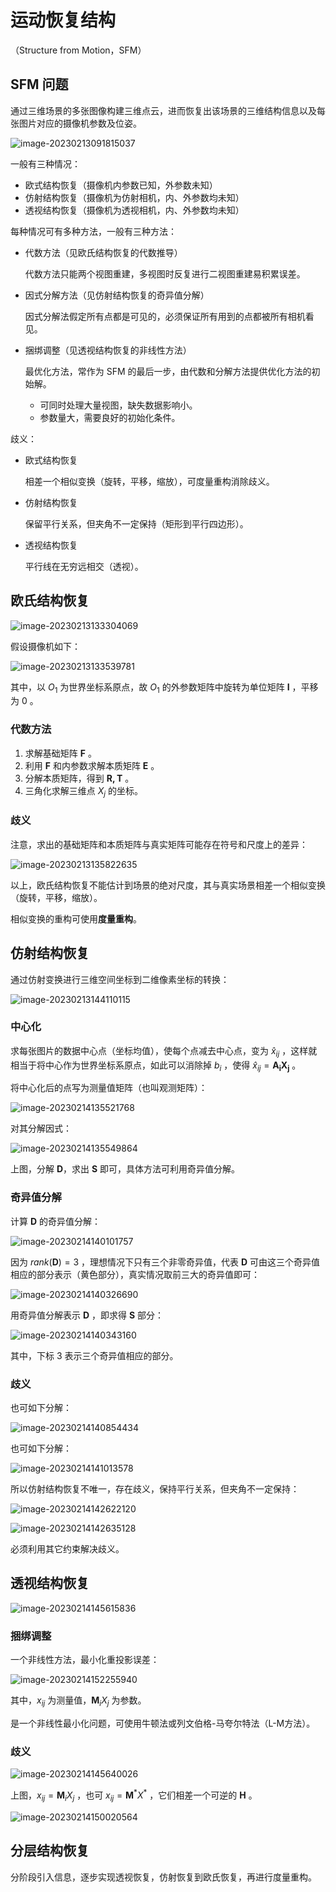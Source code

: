 # 运动恢复结构

（Structure from Motion，SFM）

## SFM 问题

通过三维场景的多张图像构建三维点云，进而恢复出该场景的三维结构信息以及每张图片对应的摄像机参数及位姿。

![image-20230213091815037](images/运动恢复结构/image-20230213091815037.png)

一般有三种情况：

- 欧式结构恢复（摄像机内参数已知，外参数未知）
- 仿射结构恢复（摄像机为仿射相机，内、外参数均未知）
- 透视结构恢复（摄像机为透视相机，内、外参数均未知）

每种情况可有多种方法，一般有三种方法：

- 代数方法（见欧氏结构恢复的代数推导）

	代数方法只能两个视图重建，多视图时反复进行二视图重建易积累误差。

- 因式分解方法（见仿射结构恢复的奇异值分解）

	因式分解法假定所有点都是可见的，必须保证所有用到的点都被所有相机看见。

- 捆绑调整（见透视结构恢复的非线性方法）

	最优化方法，常作为 SFM 的最后一步，由代数和分解方法提供优化方法的初始解。

	- 可同时处理大量视图，缺失数据影响小。
	- 参数量大，需要良好的初始化条件。

歧义：

- 欧式结构恢复

	相差一个相似变换（旋转，平移，缩放），可度量重构消除歧义。

- 仿射结构恢复

	保留平行关系，但夹角不一定保持（矩形到平行四边形）。

- 透视结构恢复

	平行线在无穷远相交（透视）。

## 欧氏结构恢复

![image-20230213133304069](images/运动恢复结构/image-20230213133304069.png)

假设摄像机如下：

![image-20230213133539781](images/运动恢复结构/image-20230213133539781.png)

其中，以 $O_1$ 为世界坐标系原点，故 $O_1$ 的外参数矩阵中旋转为单位矩阵 $\boldsymbol I$ ，平移为 $0$ 。

### 代数方法

1. 求解基础矩阵 $\boldsymbol F$ 。
2. 利用 $\boldsymbol F$  和内参数求解本质矩阵 $\boldsymbol E$ 。
3. 分解本质矩阵，得到 $\boldsymbol {R, T}$ 。
4. 三角化求解三维点 $X_j$ 的坐标。

### 歧义

注意，求出的基础矩阵和本质矩阵与真实矩阵可能存在符号和尺度上的差异：

![image-20230213135822635](images/运动恢复结构/image-20230213135822635.png)

以上，欧氏结构恢复不能估计到场景的绝对尺度，其与真实场景相差一个相似变换（旋转，平移，缩放）。

相似变换的重构可使用**度量重构**。

## 仿射结构恢复

通过仿射变换进行三维空间坐标到二维像素坐标的转换：

![image-20230213144110115](images/运动恢复结构/image-20230213144110115.png)

### 中心化

求每张图片的数据中心点（坐标均值），使每个点减去中心点，变为 $\hat x_{ij}$ ，这样就相当于将中心作为世界坐标系原点，如此可以消除掉 $b_i$ ，使得 $\hat x_{ij} = \boldsymbol {A_i X_j}$ 。

将中心化后的点写为测量值矩阵（也叫观测矩阵）：

![image-20230214135521768](images/运动恢复结构/image-20230214135521768.png)

对其分解因式：

![image-20230214135549864](images/运动恢复结构/image-20230214135549864.png)

上图，分解 $\boldsymbol D$，求出 $\boldsymbol S$ 即可，具体方法可利用奇异值分解。

### 奇异值分解

计算 $\boldsymbol D$ 的奇异值分解：

![image-20230214140101757](images/运动恢复结构/image-20230214140101757.png)

因为 $rank(\boldsymbol D) = 3$ ，理想情况下只有三个非零奇异值，代表 $\boldsymbol D$ 可由这三个奇异值相应的部分表示（黄色部分），真实情况取前三大的奇异值即可：

![image-20230214140326690](images/运动恢复结构/image-20230214140326690.png)

用奇异值分解表示 $\boldsymbol D$ ，即求得 $\boldsymbol S$ 部分： 

![image-20230214140343160](images/运动恢复结构/image-20230214140343160.png)

其中，下标 $3$ 表示三个奇异值相应的部分。

### 歧义

也可如下分解：

![image-20230214140854434](images/运动恢复结构/image-20230214140854434.png)

也可如下分解：

![image-20230214141013578](images/运动恢复结构/image-20230214141013578.png)

所以仿射结构恢复不唯一，存在歧义，保持平行关系，但夹角不一定保持：

![image-20230214142622120](images/运动恢复结构/image-20230214142622120.png)

![image-20230214142635128](images/运动恢复结构/image-20230214142635128.png)

必须利用其它约束解决歧义。

## 透视结构恢复

![image-20230214145615836](images/运动恢复结构/image-20230214145615836.png)

### 捆绑调整

一个非线性方法，最小化重投影误差：

![image-20230214152255940](images/运动恢复结构/image-20230214152255940.png)

其中，$x_{ij}$ 为测量值，$\boldsymbol M_iX_j$ 为参数。

是一个非线性最小化问题，可使用牛顿法或列文伯格-马夸尔特法（L-M方法）。

### 歧义

![image-20230214145640026](images/运动恢复结构/image-20230214145640026.png)

上图，$x_{ij} = \boldsymbol M_iX_j$ ，也可 $x_{ij} = \boldsymbol M^*X^*$ ，它们相差一个可逆的 $\boldsymbol H$ 。

![image-20230214150020564](images/运动恢复结构/image-20230214150020564.png)

## 分层结构恢复

分阶段引入信息，逐步实现透视恢复，仿射恢复到欧氏恢复，再进行度量重构。
